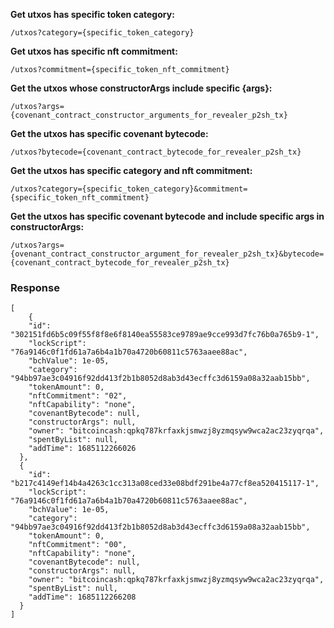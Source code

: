**Get utxos has specific token category:**

`/utxos?category={specific_token_category}`

**Get utxos has specific nft commitment:**

`/utxos?commitment={specific_token_nft_commitment}`

**Get the utxos whose constructorArgs include specific {args}:**

`/utxos?args={covenant_contract_constructor_arguments_for_revealer_p2sh_tx}  `

**Get the utxos has specific covenant bytecode:**

`/utxos?bytecode={covenant_contract_bytecode_for_revealer_p2sh_tx}`

**Get the utxos has specific category and nft commitment:**

`/utxos?category={specific_token_category}&commitment={specific_token_nft_commitment}`

**Get the utxos has specific covenant bytecode and include specific args in constructorArgs:**

`/utxos?args={ovenant_contract_constructor_argument_for_revealer_p2sh_tx}&bytecode={covenant_contract_bytecode_for_revealer_p2sh_tx}`

### Response

```
[
	{
    "id": "302151fd6b5c09f55f8f8e6f8140ea55583ce9789ae9cce993d7fc76b0a765b9-1",
    "lockScript": "76a9146c0f1fd61a7a6b4a1b70a4720b60811c5763aaee88ac",
    "bchValue": 1e-05,
    "category": "94bb97ae3c04916f92dd413f2b1b8052d8ab3d43ecffc3d6159a08a32aab15bb",
    "tokenAmount": 0,
    "nftCommitment": "02",
    "nftCapability": "none",
    "covenantBytecode": null,
    "constructorArgs": null,
    "owner": "bitcoincash:qpkq787krfaxkjsmwzj8yzmqsyw9wca2ac23zyqrqa",
    "spentByList": null,
    "addTime": 1685112266026
  },
  {
    "id": "b217c4149ef14b4a4263c1cc313a08ced33e08bdf291be4a77cf8ea520415117-1",
    "lockScript": "76a9146c0f1fd61a7a6b4a1b70a4720b60811c5763aaee88ac",
    "bchValue": 1e-05,
    "category": "94bb97ae3c04916f92dd413f2b1b8052d8ab3d43ecffc3d6159a08a32aab15bb",
    "tokenAmount": 0,
    "nftCommitment": "00",
    "nftCapability": "none",
    "covenantBytecode": null,
    "constructorArgs": null,
    "owner": "bitcoincash:qpkq787krfaxkjsmwzj8yzmqsyw9wca2ac23zyqrqa",
    "spentByList": null,
    "addTime": 1685112266208
  }
]
```
